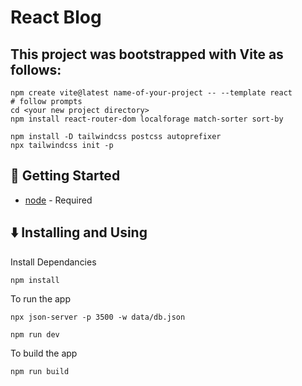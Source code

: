 # React Blog

 ## This project was bootstrapped with Vite as follows:
 ```
npm create vite@latest name-of-your-project -- --template react
# follow prompts
cd <your new project directory>
npm install react-router-dom localforage match-sorter sort-by

npm install -D tailwindcss postcss autoprefixer
npx tailwindcss init -p

 ```

## :running: Getting Started

* [node](https://nodejs.org/en) - Required

## :arrow_down: Installing and Using

Install Dependancies 
```
npm install

```

To run the app
```
npx json-server -p 3500 -w data/db.json

npm run dev 

```

To build the app
```
npm run build
```

